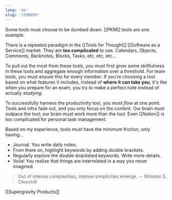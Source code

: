 ```yaml
---
lang: 'en'
slug: '/E06055'
---
```


Some tools must choose to be dumbed down. [[PKM]] tools are one example.

There is a repeated paradigm in the [[Tools for Thought]] [[Software as a Service]] market.
They are **too complicated** to use. Calendars, Objects, Comments, Backnotes, Blocks, Tasks, etc, etc, etc...

To pull out the most from these tools, you must first grow some skillfulness in these tools and aggregate enough information over a threshold. For team tools, you must ensure this for every member.
If you're choosing a tool based on what features it includes, instead of **where it can take you**,
it's like when you prepare for an exam, you try to make a perfect note instead of actually _studying_.

To successfully harness the productivity tool, you must _flow_ at one point.
Tools and infra fade out, and you only focus on the content.
Our brain must outpace the tool; our brain must work more than the tool.
Even [[Notion]] is too complicated for personal task management.

Based on my experience, tools must have the minimum friction, only having...

- Journal. You write daily notes.
- From there on, highlight keywords by adding double brackets.
- Regularly explore the double-bracketed keywords. Write more details.
- Voila! You realize that things are interrelated in a way you never imagined.

> Out of intense complexities, intense simplicities emerge. -- Winston S. Churchill

[[Supergravity Products]]
